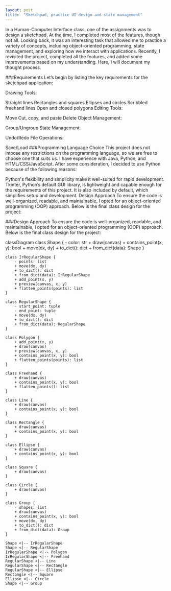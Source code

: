 ```yaml
---
layout: post
title:  "Sketchpad, practice UI design and state management"
---
```

In a Human-Computer Interface class, one of the assignments was to design a sketchpad. At the time, I completed most of the features, though not all. Looking back, it was an interesting task that allowed me to practice a variety of concepts, including object-oriented programming, state management, and exploring how we interact with applications. Recently, I revisited the project, completed all the features, and added some improvements based on my understanding. Here, I will document my thought process.

###Requirements
Let’s begin by listing the key requirements for the sketchpad application:

Drawing Tools:

Straight lines
Rectangles and squares
Ellipses and circles
Scribbled freehand lines
Open and closed polygons
Editing Tools:

Move
Cut, copy, and paste
Delete
Object Management:

Group/Ungroup
State Management:

Undo/Redo
File Operations:

Save/Load
###Programming Language Choice
This project does not impose any restrictions on the programming language, so we are free to choose one that suits us. I have experience with Java, Python, and HTML/CSS/JavaScript. After some consideration, I decided to use Python because of the following reasons:

Python's flexibility and simplicity make it well-suited for rapid development.
Tkinter, Python’s default GUI library, is lightweight and capable enough for the requirements of this project. It is also included by default, which simplifies setup and development.
Design Approach
To ensure the code is well-organized, readable, and maintainable, I opted for an object-oriented programming (OOP) approach. Below is the final class design for the project:

###Design Approach
To ensure the code is well-organized, readable, and maintainable, I opted for an object-oriented programming (OOP) approach. Below is the final class design for the project:


classDiagram
    class Shape {
        - color: str
        + draw(canvas)
        + contains_point(x, y): bool
        + move(dx, dy)
        + to_dict(): dict
        + from_dict(data): Shape
    }

    class IrRegularShape {
        - points: list
        + move(dx, dy)
        + to_dict(): dict
        + from_dict(data): IrRegularShape
        + add_point(x, y)
        + preview(canvas, x, y)
        + flatten_points(points): list
    }

    class RegularShape {
        - start_point: tuple
        - end_point: tuple
        + move(dx, dy)
        + to_dict(): dict
        + from_dict(data): RegularShape
    }

    class Polygon {
        + add_point(x, y)
        + draw(canvas)
        + preview(canvas, x, y)
        + contains_point(x, y): bool
        + flatten_points(points): list
    }

    class Freehand {
        + draw(canvas)
        + contains_point(x, y): bool
        + flatten_points(): list
    }

    class Line {
        + draw(canvas)
        + contains_point(x, y): bool
    }

    class Rectangle {
        + draw(canvas)
        + contains_point(x, y): bool
    }

    class Ellipse {
        + draw(canvas)
        + contains_point(x, y): bool
    }

    class Square {
        + draw(canvas)
    }

    class Circle {
        + draw(canvas)
    }

    class Group {
        - shapes: list
        + draw(canvas)
        + contains_point(x, y): bool
        + move(dx, dy)
        + to_dict(): dict
        + from_dict(data): Group
    }

    Shape <|-- IrRegularShape
    Shape <|-- RegularShape
    IrRegularShape <|-- Polygon
    IrRegularShape <|-- Freehand
    RegularShape <|-- Line
    RegularShape <|-- Rectangle
    RegularShape <|-- Ellipse
    Rectangle <|-- Square
    Ellipse <|-- Circle
    Shape <|-- Group
